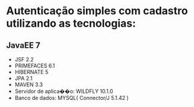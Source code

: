 # Autenticação simples com cadastro utilizando as tecnologias:

## JavaEE 7

* JSF 2.2
* PRIMEFACES 6.1
* HIBERNATE 5
* JPA 2.1
* MAVEN 3.3
* Servidor de aplica��o: WILDFLY 10.1.0
* Banco de dados: MYSQL( Connector/J 5.1.42 )